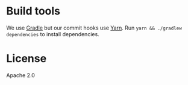 # Build tools

We use [Gradle](https://docs.gradle.org/current/userguide/command_line_interface.html) but our commit hooks use [Yarn](https://yarnpkg.com/getting-started/usage). Run `yarn && ./gradlew dependencies` to install dependencies.

# License

Apache 2.0
